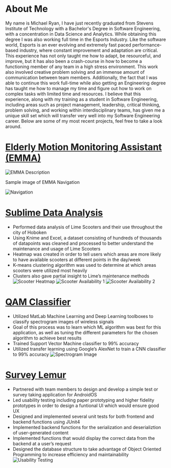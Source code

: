 # About Me

  My name is Michael Ryan, I have just recently graduated from Stevens Institute of Technology with a Bachelor's Degree in Software Engineering, with a concentration in Data Science and Analytics. While obtaining this degree I was also working full time in the Esports Industry.  Like the software world, Esports is an ever evolving and extremely fast paced performance-based industry, where constant improvement and adaptation are critical. This experience has not only taught me how to adapt, be resourceful, and improve, but it has also been a crash-course in how to become a functioning member of any team in a high stress environment. This work also involved creative problem solving and an immense amount of communication between team members. Additionally, the fact that I was able to continue this work full-time while also getting an Engineering degree has taught me how to manage my time and figure out how to work on complex tasks with limited time and resources. I believe that this experience, along with my training as a student in Software Engineering, including areas such as project management, leadership, critical thinking, problem solving, and working within interdisciplinary teams, has given me a unique skill set which will transfer very well into my Software Engineering career. Below are some of my most recent projects, feel free to take a look around. 

# [Elderly Motion Monitoring Assistant (EMMA)](https://drive.google.com/file/d/1870bKgQQAoMTRz8SfDZuH0U9emzXi7nt/view?usp=sharing)
![EMMA Description](/EMMA.PNG)



Sample image of EMMA Navigation


![Navigation](/EMMA2.PNG)


# [Sublime Data Analysis](https://docs.google.com/document/d/1wE6PwQWb-wkR0DnQGO8Cj6FtwUuDU4pArvz0Keo1P20/edit?usp=sharing)
* Performed data analysis of Lime Scooters and their use throughout the city of
Hoboken
* Using Knime and Excel, a dataset consisting of hundreds of thousands of datapoints was cleaned and processed to better understand the maintenance and
usage of Lime Scooters
* Heatmap was created in order to tell users which areas are more likely to have
available scooters at different points in the day/week
* K-means clustering algorithm was used to determine at which areas scooters
were utilized most heavily
* Clusters also gave partial insight to Lime’s maintenance methods
![Scooter Heatmap](/lime1.PNG)
![Scooter Availability 1](/Lime2.PNG)
![Scooter Availability 2](/Lime3.PNG)

# [QAM Classifier](https://github.com/mryan6/IntroToAIFinalProject)
* Utilized MatLab Machine Learning and Deep Learning toolboxes to classify
spectrogram images of wireless signals
* Goal of this process was to learn which ML algorithm was best for this application, as well as tuning the different parameters for the chosen algorithm to achieve best results
* Trained Support Vector Machine classifier to 99% accuracy
* Utilized transfer learning using Google’s AlexNet to train a CNN classifier to 99%
accuracy
![Spectrogram Image](/QAM1.PNG)

# [Survey Lemur](https://github.com/ssw322/survey-monkey)
* Partnered with team members to design and develop a simple test or survey
taking application for AndroidOS
* Led usability testing including paper prototyping and higher fidelity prototypes
in order to design a funtional UI which would ensure good UX
* Designed and implemented several unit tests for both frontend and backend
functions using JUnit4
* Implemented backend functions for the serialization and deserializtion of
user-generated content
* Implemented functions that would display the correct data from the backend at
a user’s request
* Designed the database structure to take advantage of Object Oriented
Programming to increase efficiency and maintainability
![Usability Testing](/survey1.PNG)
